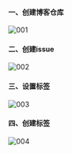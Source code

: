 #### 一、创建博客仓库
![001](https://user-images.githubusercontent.com/5028315/49982426-730a4e80-ff97-11e8-80ec-2df506dbcec4.png)


#### 二、创建issue
![002](https://user-images.githubusercontent.com/5028315/49982438-80273d80-ff97-11e8-95f5-24017ea391a0.png)

#### 三、设置标签
![003](https://user-images.githubusercontent.com/5028315/49982580-3d199a00-ff98-11e8-8ee5-2f2ceb0ab732.png)

#### 四、创建标签
![004](https://user-images.githubusercontent.com/5028315/49982594-4c004c80-ff98-11e8-9aae-de81ef93c5ea.png)